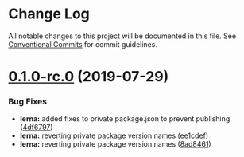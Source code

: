 # Change Log

All notable changes to this project will be documented in this file. See
[Conventional Commits](https://conventionalcommits.org) for commit guidelines.

# [0.1.0-rc.0](https://github.com/carbon-design-system/carbon/tree/master/packages/stylelint-config-elements/compare/v0.1.0...v0.1.0-rc.0) (2019-07-29)

### Bug Fixes

- **lerna:** added fixes to private package.json to prevent publishing
  ([4df6797](https://github.com/carbon-design-system/carbon/tree/master/packages/stylelint-config-elements/commit/4df6797))
- **lerna:** reverting private package version names
  ([ee1cdef](https://github.com/carbon-design-system/carbon/tree/master/packages/stylelint-config-elements/commit/ee1cdef))
- **lerna:** reverting private package version names
  ([8ad8461](https://github.com/carbon-design-system/carbon/tree/master/packages/stylelint-config-elements/commit/8ad8461))
